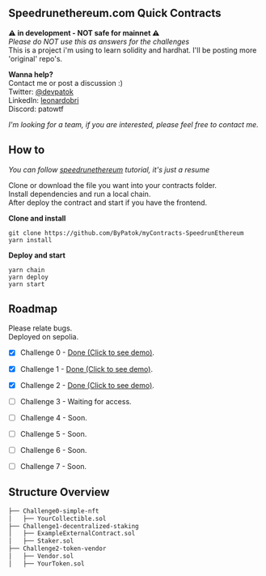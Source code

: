 ## **Speedrunethereum.com Quick Contracts**
**⚠️ in development - NOT safe for mainnet ⚠️**  
*Please do NOT use this as answers for the challenges*  
This is a project i'm using to learn solidity and hardhat. I'll be posting more 'original' repo's. 

**Wanna help?**  
Contact me or post a discussion :)  
Twitter: [@devpatok](https://twitter.com/devpatok)  
LinkedIn: [leonardobri](https://www.linkedin.com/in/leonardobri/)  
Discord: patowtf  

*I'm looking for a team, if you are interested, please feel free to contact me.*  

## How to
*You can follow [speedrunethereum](speedrunethereum.com) tutorial, it's just a resume*   

Clone or download the file you want into your contracts folder.  
Install dependencies and run a local chain.  
After deploy the contract and start if you have the frontend.  


**Clone and install**

    git clone https://github.com/ByPatok/myContracts-SpeedrunEthereum
    yarn install
    
   **Deploy and start**
		
    yarn chain
    yarn deploy
    yarn start 
    
## Roadmap
Please relate bugs.  
Deployed on sepolia.

- [x] Challenge 0 - [Done (Click to see demo)](https://simplenft-eth-challenge.vercel.app/).
- [x] Challenge 1 - [Done (Click to see demo)](https://staking-challenge2-etherspeedrun.vercel.app/).
- [x] Challenge 2 - [Done (Click to see demo)](https://quest2-token-vendor.vercel.app).
- [ ] Challenge 3 - Waiting for access.
- [ ] Challenge 4 - Soon.
- [ ] Challenge 5 - Soon.
- [ ] Challenge 6 - Soon.
- [ ] Challenge 7 - Soon.



## Structure Overview
```bash
├── Challenge0-simple-nft
│   ├── YourCollectible.sol
├── Challenge1-decentralized-staking
│   ├── ExampleExternalContract.sol
│   ├── Staker.sol
├── Challenge2-token-vendor
│   ├── Vendor.sol
│   ├── YourToken.sol
```


